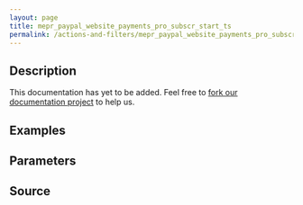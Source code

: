 ```yaml
---
layout: page
title: mepr_paypal_website_payments_pro_subscr_start_ts
permalink: /actions-and-filters/mepr_paypal_website_payments_pro_subscr_start_ts/
---
```


## Description

This documentation has yet to be added. Feel free to [fork our documentation project](https://github.com/caseproof/memberpress-docs) to help us.

## Examples


## Parameters


## Source

